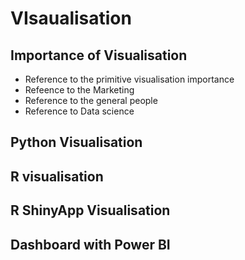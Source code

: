 # VIsaualisation

## Importance of Visualisation
* Reference to the primitive visualisation importance
* Refeence to the Marketing
* Reference to the general people
* Reference to Data science

## Python Visualisation
## R visualisation
## R ShinyApp Visualisation
## Dashboard with Power BI

